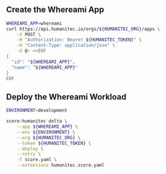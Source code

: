 ## Create the Whereami App

```bash
WHEREAMI_APP=whereami
curl https://api.humanitec.io/orgs/${HUMANITEC_ORG}/apps \
	-X POST \
	-H "Authorization: Bearer ${HUMANITEC_TOKEN}" \
	-H "Content-Type: application/json" \
	-d @- <<EOF
{
  "id": "${WHEREAMI_APP}", 
  "name": "${WHEREAMI_APP}"
}
EOF
```

## Deploy the Whereami Workload

```bash
ENVIRONMENT=development
```

```bash
score-humanitec delta \
	--app ${WHEREAMI_APP} \
	--env ${ENVIRONMENT} \
	--org ${HUMANITEC_ORG} \
	--token ${HUMANITEC_TOKEN} \
	--deploy \
	--retry \
	-f score.yaml \
	--extensions humanitec.score.yaml
```
